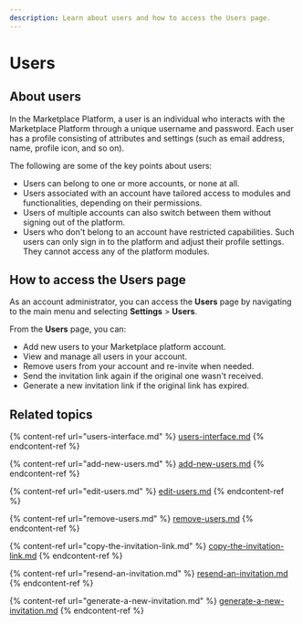 ```yaml
---
description: Learn about users and how to access the Users page.
---
```


# Users

## About users

In the Marketplace Platform, a user is an individual who interacts with the Marketplace Platform through a unique username and password. Each user has a profile consisting of attributes and settings (such as email address, name,  profile icon, and so on).&#x20;

The following are some of the key points about users:&#x20;

* Users can belong to one or more accounts, or none at all.&#x20;
* Users associated with an account have tailored access to modules and functionalities, depending on their permissions.&#x20;
* Users of multiple accounts can also switch between them without signing out of the platform.
* Users who don't belong to an account have restricted capabilities. Such users can only sign in to the platform and adjust their profile settings. They cannot access any of the platform modules.

## How to access the Users page <a href="#ariaid-title2" id="ariaid-title2"></a>

As an account administrator, you can access the **Users** page by navigating to the main menu and selecting **Settings** > **Users**.&#x20;

From the **Users** page, you can:

* Add new users to your Marketplace platform account.
* View and manage all users in your account.
* Remove users from your account and re-invite when needed.
* Send the invitation link again if the original one wasn't received.
* Generate a new invitation link if the original link has expired.

## Related topics

{% content-ref url="users-interface.md" %}
[users-interface.md](users-interface.md)
{% endcontent-ref %}

{% content-ref url="add-new-users.md" %}
[add-new-users.md](add-new-users.md)
{% endcontent-ref %}

{% content-ref url="edit-users.md" %}
[edit-users.md](edit-users.md)
{% endcontent-ref %}

{% content-ref url="remove-users.md" %}
[remove-users.md](remove-users.md)
{% endcontent-ref %}

{% content-ref url="copy-the-invitation-link.md" %}
[copy-the-invitation-link.md](copy-the-invitation-link.md)
{% endcontent-ref %}

{% content-ref url="resend-an-invitation.md" %}
[resend-an-invitation.md](resend-an-invitation.md)
{% endcontent-ref %}

{% content-ref url="generate-a-new-invitation.md" %}
[generate-a-new-invitation.md](generate-a-new-invitation.md)
{% endcontent-ref %}
